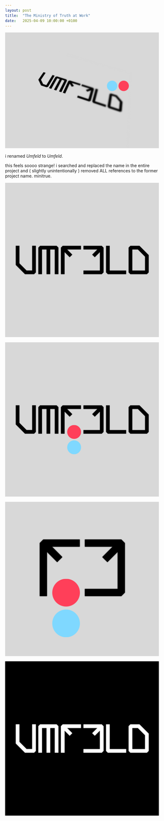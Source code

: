 ```yaml
---
layout: post
title:  "The Ministry of Truth at Work"
date:   2025-04-09 10:00:00 +0100
---
```


![2025-04-09-The-Ministry-of-Truth-at-Work.png](/assets/2025-04-09-The-Ministry-of-Truth-at-Work.png)

i renamed *Umfeld* to *Umfeld*.

this feels soooo strange! i searched and replaced the name in the entire project and ( slightly unintentionally ) removed ALL references to the former project name. minitrue.

![2025-04-09-The-Ministry-of-Truth-at-Work--umfeld-logotype](/assets/2025-04-09-The-Ministry-of-Truth-at-Work--umfeld-logotype-512.png)

![2025-04-09-The-Ministry-of-Truth-at-Work--umfeld-logotype-512-dot](/assets/2025-04-09-The-Ministry-of-Truth-at-Work--umfeld-logotype-512-dot.png)

![2025-04-09-The-Ministry-of-Truth-at-Work--umfeld-logotype-512-logo](/assets/2025-04-09-The-Ministry-of-Truth-at-Work--umfeld-logotype-512-logo.png)

![2025-04-09-The-Ministry-of-Truth-at-Work--umfeld-logotype-512-black](/assets/2025-04-09-The-Ministry-of-Truth-at-Work--umfeld-logotype-512-black.png)
